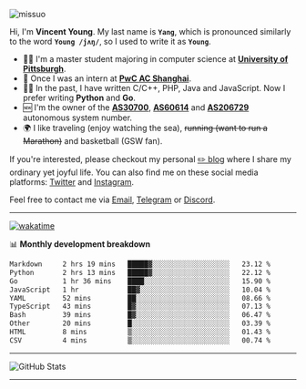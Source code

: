 <p align="left"> <img src="https://komarev.com/ghpvc/?username=missuo&label=Profile%20views&color=0e75b6&style=flat" alt="missuo" /> </p>


Hi, I'm **Vincent Young**. My last name is **`Yang`**, which is pronounced similarly to the word **`Young /jʌŋ/`**, so I used to write it as **`Young`**. 

-  👨‍🎓 I'm a master student majoring in computer science at [**University of Pittsburgh**](https://www.pitt.edu).
-  💼 Once I was an intern at **[PwC AC Shanghai](https://www.linkedin.com/company/pwc-ac-shanghai/)**.
-  👨‍💻 In the past, I have written C/C++, PHP, Java and JavaScript. Now I prefer writing **Python** and **Go**.
-  🆕 I'm the owner of the **[AS30700](https://bgp.tools/as/30700)**, **[AS60614](https://bgp.tools/as/60614)** and **[AS206729](https://bgp.tools/as/206729)** autonomous system number.
-  🌍 I like traveling (enjoy watching the sea), ~~running (want to run a Marathon)~~ and basketball (GSW fan).

If you're interested, please checkout my personal [✏️ blog](https://missuo.me/) where I share my ordinary yet joyful life. You can also find me on these social media platforms: [Twitter](https://twitter.com/m1ssuo) and [Instagram](https://www.instagram.com/missuo.me).

Feel free to contact me via <a href="mailto:i@yyt.moe">Email</a>, [Telegram](https://t.me/missuo) or [Discord](https://discordapp.com/users/missuo#7448).

-------

[![wakatime](https://wakatime.com/badge/user/c13cd961-40ca-417a-afb6-1f9ea8ac295c.svg)](https://wakatime.com/@missuo)

📊 **Monthly development breakdown**
<!--START_SECTION:waka-->

```txt
Markdown     2 hrs 19 mins   █████▓░░░░░░░░░░░░░░░░░░░   23.12 %
Python       2 hrs 13 mins   █████▓░░░░░░░░░░░░░░░░░░░   22.12 %
Go           1 hr 36 mins    ████░░░░░░░░░░░░░░░░░░░░░   15.90 %
JavaScript   1 hr            ██▓░░░░░░░░░░░░░░░░░░░░░░   10.04 %
YAML         52 mins         ██░░░░░░░░░░░░░░░░░░░░░░░   08.66 %
TypeScript   43 mins         █▓░░░░░░░░░░░░░░░░░░░░░░░   07.13 %
Bash         39 mins         █▓░░░░░░░░░░░░░░░░░░░░░░░   06.47 %
Other        20 mins         █░░░░░░░░░░░░░░░░░░░░░░░░   03.39 %
HTML         8 mins          ▒░░░░░░░░░░░░░░░░░░░░░░░░   01.43 %
CSV          4 mins          ▒░░░░░░░░░░░░░░░░░░░░░░░░   00.74 %
```

<!--END_SECTION:waka-->

-------

![GitHub Stats](https://github-readme-stats-opal-alpha-76.vercel.app/api?username=missuo&show_icons=true&theme=transparent)

-------

